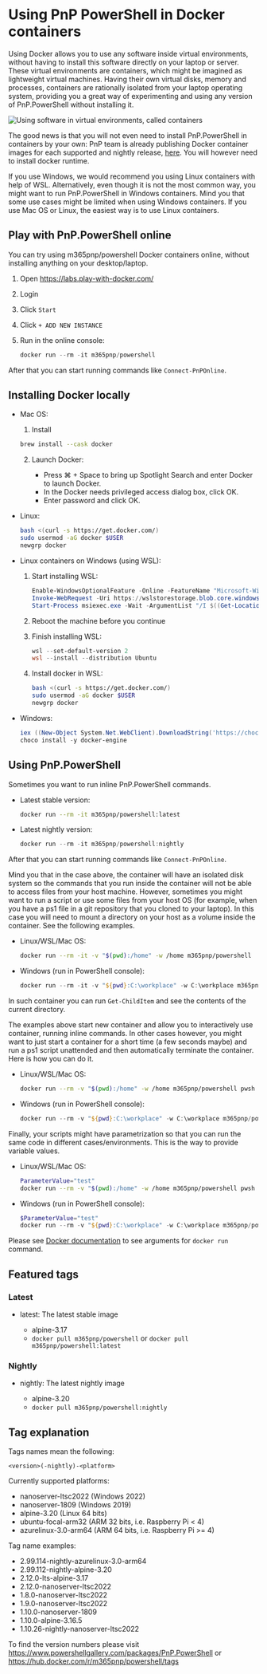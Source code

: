 # Using PnP PowerShell in Docker containers

Using Docker allows you to use any software inside virtual environments, without having to install this software directly on your laptop or server. These virtual environments are containers, which might be imagined as lightweight virtual machines. Having their own virtual disks, memory and processes, containers are rationally isolated from your laptop operating system, providing you a great way of experimenting and using any version of PnP.PowerShell without installing it.

![Using software in virtual environments, called containers](./../images/docker/dockercontainers.png)

The good news is that you will not even need to install PnP.PowerShell in containers by your own: PnP team is already publishing Docker container images for each supported and nightly release, [here](https://hub.docker.com/r/m365pnp/powershell). You will however need to install docker runtime.

If you use Windows, we would recommend you using Linux containers with help of WSL. Alternatively, even though it is not the most common way, you might want to run PnP.PowerShell in Windows containers. Mind you that some use cases might be limited when using Windows containers. If you use Mac OS or Linux, the easiest way is to use Linux containers.

## Play with PnP.PowerShell online

You can try using m365pnp/powershell Docker containers online, without installing anything on your desktop/laptop.

1. Open https://labs.play-with-docker.com/

2. Login

3. Click `Start`

4. Click `+ ADD NEW INSTANCE`

5. Run in the online console:

    ```powershell
    docker run --rm -it m365pnp/powershell
    ```

After that you can start running commands like `Connect-PnPOnline`.

## Installing Docker locally

- Mac OS:

    1. Install

    ```bash
    brew install --cask docker
    ```

    2. Launch Docker:

        - Press ⌘ + Space to bring up Spotlight Search and enter Docker to launch Docker.
        - In the Docker needs privileged access dialog box, click OK.
        - Enter password and click OK.

- Linux:

    ```bash
    bash <(curl -s https://get.docker.com/)
    sudo usermod -aG docker $USER
    newgrp docker
    ```

- Linux containers on Windows (using WSL):

    1. Start installing WSL:

        ```powershell
        Enable-WindowsOptionalFeature -Online -FeatureName "Microsoft-Windows-Subsystem-Linux", "VirtualMachinePlatform" -NoRestart
        Invoke-WebRequest -Uri https://wslstorestorage.blob.core.windows.net/wslblob/wsl_update_x64.msi -OutFile wsl_update_x64.msi -UseBasicParsing
        Start-Process msiexec.exe -Wait -ArgumentList "/I $((Get-Location).Path)\wsl_update_x64.msi /quiet"
        ```

    2. Reboot the machine before you continue

    3. Finish installing WSL:

        ```powershell
        wsl --set-default-version 2
        wsl --install --distribution Ubuntu
        ```

    4. Install docker in WSL:

        ```bash
        bash <(curl -s https://get.docker.com/)
        sudo usermod -aG docker $USER
        newgrp docker
        ```

- Windows:

    ```powershell
    iex ((New-Object System.Net.WebClient).DownloadString('https://chocolatey.org/install.ps1'))
    choco install -y docker-engine
    ```

## Using PnP.PowerShell

Sometimes you want to run inline PnP.PowerShell commands.

- Latest stable version:

    ```bash
    docker run --rm -it m365pnp/powershell:latest
    ```

- Latest nightly version:

    ```powershell
    docker run --rm -it m365pnp/powershell:nightly
    ```

After that you can start running commands like `Connect-PnPOnline`.

Mind you that in the case above, the container will have an isolated disk system so the commands that you run inside the container will not be able to access files from your host machine. However, sometimes you might want to run a script or use some files from your host OS (for example, when you have a ps1 file in a git repository that you cloned to your laptop). In this case you will need to mount a directory on your host as a volume inside the container. See the following examples.

- Linux/WSL/Mac OS:

    ```bash
    docker run --rm -it -v "$(pwd):/home" -w /home m365pnp/powershell
    ```

- Windows (run in PowerShell console):

    ```powershell
    docker run --rm -it -v "${pwd}:C:\workplace" -w C:\workplace m365pnp/powershell
    ```

In such container you can run `Get-ChildItem` and see the contents of the current directory.

The examples above start new container and allow you to interactively use container, running inline commands. In other cases however, you might want to just start a container for a short time (a few seconds maybe) and run a ps1 script unattended and then automatically terminate the container. Here is how you can do it.

- Linux/WSL/Mac OS:

    ```bash
    docker run --rm -v "$(pwd):/home" -w /home m365pnp/powershell pwsh test.ps1
    ```

- Windows (run in PowerShell console):

    ```powershell
    docker run --rm -v "${pwd}:C:\workplace" -w C:\workplace m365pnp/powershell:1.10.0-nanoserver-1809 pwsh test.ps1
    ```

Finally, your scripts might have parametrization so that you can run the same code in different cases/environments. This is the way to provide variable values.

- Linux/WSL/Mac OS:

    ```bash
    ParameterValue="test"
    docker run --rm -v "$(pwd):/home" -w /home m365pnp/powershell pwsh -c "./test.ps1 -Parameter1 $ParameterValue"
    ```

- Windows (run in PowerShell console):

    ```powershell
    $ParameterValue="test"
    docker run --rm -v "${pwd}:C:\workplace" -w C:\workplace m365pnp/powershell:1.10.0-nanoserver-1809 pwsh -c "./test.ps1 -Parameter1 $ParameterValue"
    ```

Please see [Docker documentation](https://docs.docker.com/engine/reference/run/) to see arguments for `docker run` command.

## Featured tags

### Latest

* latest: The latest stable image

  * alpine-3.17
  * `docker pull m365pnp/powershell` or `docker pull m365pnp/powershell:latest`

### Nightly

* nightly: The latest nightly image

  * alpine-3.20
  * `docker pull m365pnp/powershell:nightly`

## Tag explanation

Tags names mean the following:

`<version>(-nightly)-<platform>`

Currently supported platforms:

* nanoserver-ltsc2022 (Windows 2022)
* nanoserver-1809 (Windows 2019)
* alpine-3.20 (Linux 64 bits)
* ubuntu-focal-arm32 (ARM 32 bits, i.e. Raspberry Pi < 4)
* azurelinux-3.0-arm64 (ARM 64 bits, i.e. Raspberry Pi >= 4)

Tag name examples:

* 2.99.114-nightly-azurelinux-3.0-arm64
* 2.99.112-nightly-alpine-3.20
* 2.12.0-lts-alpine-3.17
* 2.12.0-nanoserver-ltsc2022
* 1.8.0-nanoserver-ltsc2022
* 1.9.0-nanoserver-ltsc2022
* 1.10.0-nanoserver-1809
* 1.10.0-alpine-3.16.5
* 1.10.26-nightly-nanoserver-ltsc2022

To find the version numbers please visit https://www.powershellgallery.com/packages/PnP.PowerShell or https://hub.docker.com/r/m365pnp/powershell/tags
